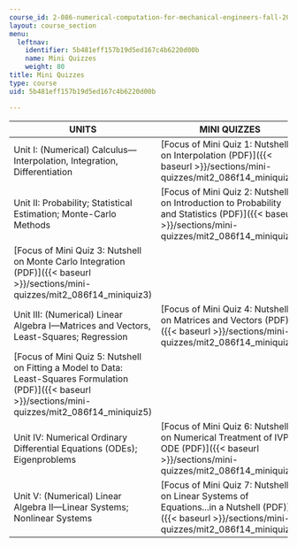 ```yaml
---
course_id: 2-086-numerical-computation-for-mechanical-engineers-fall-2014
layout: course_section
menu:
  leftnav:
    identifier: 5b481eff157b19d5ed167c4b6220d00b
    name: Mini Quizzes
    weight: 80
title: Mini Quizzes
type: course
uid: 5b481eff157b19d5ed167c4b6220d00b

---
```


| UNITS | MINI QUIZZES |
| --- | --- |
| Unit I: (Numerical) Calculus—Interpolation, Integration, Differentiation | [Focus of Mini Quiz 1: Nutshell on Interpolation (PDF)]({{< baseurl >}}/sections/mini-quizzes/mit2_086f14_miniquiz1) |
| Unit II: Probability; Statistical Estimation; Monte-Carlo Methods | [Focus of Mini Quiz 2: Nutshell on Introduction to Probability and Statistics (PDF)]({{< baseurl >}}/sections/mini-quizzes/mit2_086f14_miniquiz2) |
| [Focus of Mini Quiz 3: Nutshell on Monte Carlo Integration (PDF)]({{< baseurl >}}/sections/mini-quizzes/mit2_086f14_miniquiz3) |
| Unit III: (Numerical) Linear Algebra I—Matrices and Vectors, Least-Squares; Regression | [Focus of Mini Quiz 4: Nutshell on Matrices and Vectors (PDF)]({{< baseurl >}}/sections/mini-quizzes/mit2_086f14_miniquiz4) |
| [Focus of Mini Quiz 5: Nutshell on Fitting a Model to Data: Least-Squares Formulation (PDF)]({{< baseurl >}}/sections/mini-quizzes/mit2_086f14_miniquiz5) |
| Unit IV: Numerical Ordinary Differential Equations (ODEs); Eigenproblems | [Focus of Mini Quiz 6: Nutshell on Numerical Treatment of IVP ODE (PDF)]({{< baseurl >}}/sections/mini-quizzes/mit2_086f14_miniquiz6) |
| Unit V: (Numerical) Linear Algebra II—Linear Systems; Nonlinear Systems | [Focus of Mini Quiz 7: Nutshell on Linear Systems of Equations...in a Nutshell (PDF)]({{< baseurl >}}/sections/mini-quizzes/mit2_086f14_miniquiz7)